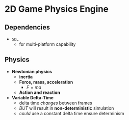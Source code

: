 # 2D Game Physics Engine

## Dependencies

- `SDL`
  - for multi-platform capability

## Physics

- **Newtonian physics**
  - **inertia**
  - **Force, mass, acceleration**
    - $F = ma$
  - **Action and reaction**
- **Variable Delta-Time**
  - delta time _changes_ between frames
  - _BUT_ will result in **non-deterministic** simulation
  - _could_ use a constant delta time ensure determinism
